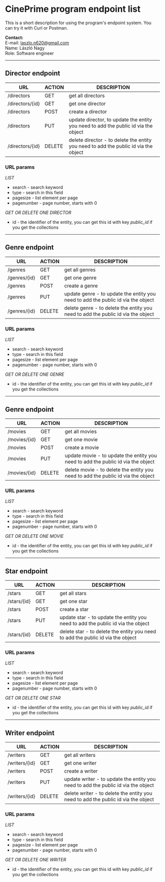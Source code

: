 # CinePrime program endpoint list
This is a short description for using the program's endpoint system.
You can try it with Curl or Postman.

**Contact:**<br>
E-mail: laszlo.n620@gmail.com <br>
Name: László Nagy <br>
Role: Software engineer<br>

---
## Director endpoint
| URL             | ACTION | DESCRIPTION                                                                         |
|-----------------|--------|-------------------------------------------------------------------------------------|
| /directors      | GET    | get all directors                                                                   |
| /directors/{id} | GET    | get one director                                                                    |
| /directors      | POST   | create a director                                                                   |
| /directors      | PUT    | update director, to update the entity you need to add the public id via the object  |
| /directors/{id} | DELETE | delete director - to delete the entity you need to add the public id via the object |

### URL params
*LIST*
- search - search keyword
- type - search in this field
- pagesize - list element per page
- pagenumber - page number, starts with 0

*GET OR DELETE ONE DIRECTOR*
- id - the identifier of the entity, you can get this id with key *public_id* if you get the collections
---
## Genre endpoint
| URL          | ACTION | DESCRIPTION                                                                      |
|--------------|--------|----------------------------------------------------------------------------------|
| /genres      | GET    | get all genres                                                                   |
| /genres/{id} | GET    | get one genre                                                                    |
| /genres      | POST   | create a genre                                                                   |
| /genres      | PUT    | update genre - to update the entity you need to add the public id via the object |
| /genres/{id} | DELETE | delete genre - to delete the entity you need to add the public id via the object |

### URL params
*LIST*
- search - search keyword
- type - search in this field
- pagesize - list element per page
- pagenumber - page number, starts with 0

*GET OR DELETE ONE GENRE*
- id - the identifier of the entity, you can get this id with key *public_id* if you get the collections
---
## Genre endpoint
| URL          | ACTION | DESCRIPTION                                                                      |
|--------------|--------|----------------------------------------------------------------------------------|
| /movies      | GET    | get all movies                                                                   |
| /movies/{id} | GET    | get one movie                                                                    |
| /movies      | POST   | create a movie                                                                   |
| /movies      | PUT    | update movie - to update the entity you need to add the public id via the object |
| /movies/{id} | DELETE | delete movie - to delete the entity you need to add the public id via the object |

### URL params
*LIST*
- search - search keyword
- type - search in this field
- pagesize - list element per page
- pagenumber - page number, starts with 0

*GET OR DELETE ONE MOVIE*
- id - the identifier of the entity, you can get this id with key *public_id* if you get the collections

---
## Star endpoint
| URL         | ACTION | DESCRIPTION                                                                     |
|-------------|--------|---------------------------------------------------------------------------------|
| /stars      | GET    | get all stars                                                                   |
| /stars/{id} | GET    | get one star                                                                    |
| /stars      | POST   | create a star                                                                   |
| /stars      | PUT    | update star - to update the entity you need to add the public id via the object |
| /stars/{id} | DELETE | delete star - to delete the entity you need to add the public id via the object |

### URL params
*LIST*
- search - search keyword
- type - search in this field
- pagesize - list element per page
- pagenumber - page number, starts with 0

*GET OR DELETE ONE STAR*
- id - the identifier of the entity, you can get this id with key *public_id* if you get the collections

---
## Writer endpoint
| URL           | ACTION | DESCRIPTION                                                                       |
|---------------|--------|-----------------------------------------------------------------------------------|
| /writers      | GET    | get all writers                                                                   |
| /writers/{id} | GET    | get one writer                                                                    |
| /writers      | POST   | create a writer                                                                   |
| /writers      | PUT    | update writer - to update the entity you need to add the public id via the object |
| /writers/{id} | DELETE | delete writer - to delete the entity you need to add the public id via the object |

### URL params
*LIST*
- search - search keyword
- type - search in this field
- pagesize - list element per page
- pagenumber - page number, starts with 0

*GET OR DELETE ONE WRITER*
- id - the identifier of the entity, you can get this id with key *public_id* if you get the collections

